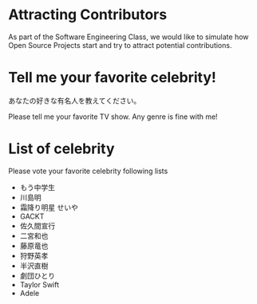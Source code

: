 # Attracting Contributors
As part of the Software Engineering Class, we would like to simulate how Open Source Projects start and try to attract potential contributions.

# Tell me your favorite celebrity!
あなたの好きな有名人を教えてください。

Please tell me your favorite TV show.
Any genre is fine with me!

# List of celebrity
Please vote your favorite celebrity following lists
- もう中学生
- 川島明
- 霜降り明星 せいや
- GACKT
- 佐久間宣行
- 二宮和也
- 藤原竜也
- 狩野英孝
- 半沢直樹
- 劇団ひとり
- Taylor Swift
- Adele